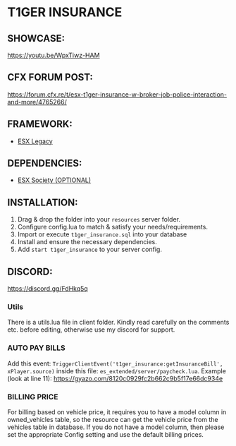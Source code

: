 # T1GER INSURANCE

## SHOWCASE:
https://youtu.be/WpxTiwz-HAM

## CFX FORUM POST:
https://forum.cfx.re/t/esx-t1ger-insurance-w-broker-job-police-interaction-and-more/4765266/

## FRAMEWORK:
- [ESX Legacy](https://github.com/esx-framework/esx_core)

## DEPENDENCIES:
- [ESX Society (OPTIONAL)](https://github.com/esx-framework/esx_society)

## INSTALLATION:
1. Drag & drop the folder into your `resources` server folder.
2. Configure config.lua to match & satisfy your needs/requirements.
3. Import or execute `t1ger_insurance.sql` into your database
4. Install and ensure the necessary dependencies.
5. Add `start t1ger_insurance` to your server config.

## DISCORD:
https://discord.gg/FdHkq5q

### Utils
There is a utils.lua file in client folder.
Kindly read carefully on the comments etc. before editing, otherwise use my discord for support.

### AUTO PAY BILLS
Add this event:
    `TriggerClientEvent('t1ger_insurance:getInsuranceBill', xPlayer.source)`
inside this file: `es_extended/server/paycheck.lua`.
Example (look at line 11): https://gyazo.com/8120c0929fc2b662c9b5f17e66dc934e

### BILLING PRICE
For billing based on vehicle price, it requires you to have a model column in owned_vehicles table,
so the resource can get the vehicle price from the vehicles table in database. 
If you do not have a model column, then please set the appropriate Config setting and use the default billing prices.
